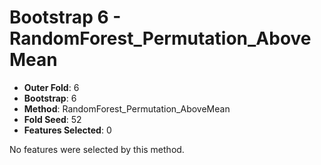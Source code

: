 # Bootstrap 6 - RandomForest_Permutation_AboveMean

- **Outer Fold**: 6
- **Bootstrap**: 6
- **Method**: RandomForest_Permutation_AboveMean
- **Fold Seed**: 52
- **Features Selected**: 0

No features were selected by this method.
